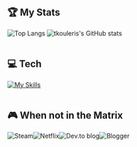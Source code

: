 <div > 

## 🏆 My Stats
![Top Langs](https://github-readme-stats.vercel.app/api/top-langs/?username=tkouleris&theme=dracula&hide=css,html,blade&langs_count=15&exclude_repo=github-readme-stats,tkouleris.github.io)    ![tkouleris's GitHub stats](https://github-readme-stats.vercel.app/api?username=tkouleris&theme=dracula&show_icons=true)
<br><br>  
##  💻 Tech
[![My Skills](https://skillicons.dev/icons?i=php,py,java,laravel,flask,spring,html,js,jquery,vue,react,mysql,idea,postman,linux&perline=15)](https://skillicons.dev)
<br><br>
## 🎮 When not in the Matrix
![Steam](https://img.shields.io/badge/steam-%23000000.svg?style=for-the-badge&logo=steam&logoColor=white)![Netflix](https://img.shields.io/badge/Netflix-E50914?style=for-the-badge&logo=netflix&logoColor=white)![Dev.to blog](https://img.shields.io/badge/dev.to-0A0A0A?style=for-the-badge&logo=dev.to&logoColor=white)![Blogger](https://img.shields.io/badge/Blogger-FF5722?style=for-the-badge&logo=blogger&logoColor=white) 
</div>
